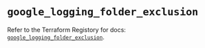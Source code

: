 # `google_logging_folder_exclusion`

Refer to the Terraform Registory for docs: [`google_logging_folder_exclusion`](https://www.terraform.io/docs/providers/google-beta/r/google_logging_folder_exclusion).
